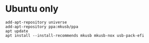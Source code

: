 # Ubuntu only
```
add-apt-repository universe
add-apt-repository ppa:mkusb/ppa
apt update
apt install --install-recommends mkusb mkusb-nox usb-pack-efi
```


